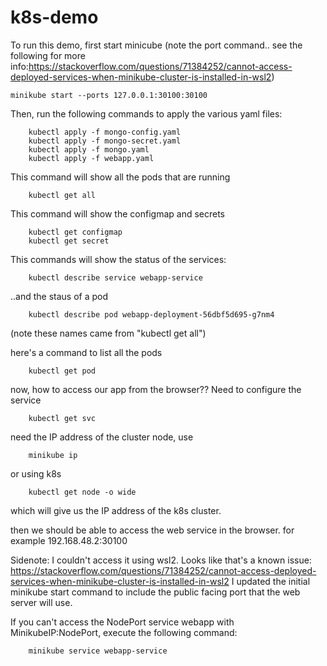 # k8s-demo
To run this demo, first start minicube (note the port command.. see the following for more info:https://stackoverflow.com/questions/71384252/cannot-access-deployed-services-when-minikube-cluster-is-installed-in-wsl2)
```
minikube start --ports 127.0.0.1:30100:30100
```
Then, run the following commands to apply the various yaml files:
```
    kubectl apply -f mongo-config.yaml
    kubectl apply -f mongo-secret.yaml
    kubectl apply -f mongo.yaml
    kubectl apply -f webapp.yaml
```
This command will show all the pods that are running
```
    kubectl get all
```
This command will show the configmap and secrets
```
    kubectl get configmap
    kubectl get secret
```
This commands will show the status of the services:
```
    kubectl describe service webapp-service
```
..and the staus of a pod
```
    kubectl describe pod webapp-deployment-56dbf5d695-g7nm4
```
(note these names came from "kubectl get all")

here's a command to list all the pods
```
    kubectl get pod
```
now, how to access our app from the browser?? Need to configure the service
```
    kubectl get svc
```
need the IP address of the cluster node, use
```
    minikube ip
```
or using k8s
```
    kubectl get node -o wide
```
which will give us the IP address of the k8s cluster.

then we should be able to access the web service in the browser. for example 192.168.48.2:30100

Sidenote: I couldn't access it using wsl2. Looks like that's a known issue: https://stackoverflow.com/questions/71384252/cannot-access-deployed-services-when-minikube-cluster-is-installed-in-wsl2
I updated the initial minikube start command to include the public facing port that the web server will use.



If you can't access the NodePort service webapp with MinikubeIP:NodePort, execute the following command:
```
    minikube service webapp-service
```
